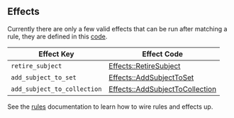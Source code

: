 ## Effects

Currently there are only a few valid effects that can be run after matching a rule, 
they are defined in this [code](https://github.com/zooniverse/caesar/blob/master/app/models/effects.rb).

| Effect Key | Effect Code |
| ---------- | ------------|
| `retire_subject` | [Effects::RetireSubject](app/models/effects/retire_subject.rb) |
| `add_subject_to_set` | [Effects::AddSubjectToSet](app/models/effects/add_subject_to_set.rb) |
| `add_subject_to_collection` | [Effects::AddSubjectToCollection](app/models/effects/add_subject_to_collection.rb) |
 
See the [rules](docs/rules.md#rules) documentation to learn how to wire rules and effects up.


